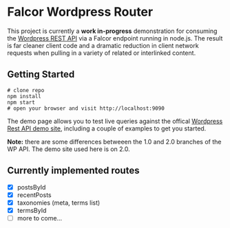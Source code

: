 # Falcor Wordpress Router

This project is currently a **work in-progress** demonstration for consuming the [Wordpress REST API](https://github.com/WP-API/WP-API) via a Falcor endpoint running in node.js. The result is far cleaner client code and a dramatic reduction in client network requests when pulling in a variety of related or interlinked content.

## Getting Started

```
# clone repo
npm install
npm start
# open your browser and visit http://localhost:9090
```

The demo page allows you to test live queries against the offical [Wordpress Rest API demo site](http://demo.wp-api.org/), including a couple of examples to get you started.

**Note:** there are some differences betweeen the 1.0 and 2.0 branches of the WP API. The demo site used here is on 2.0.

## Currently implemented routes

- [x] postsById
- [x] recentPosts
- [x] taxonomies (meta, terms list)
- [x] termsById
- [ ] more to come...
